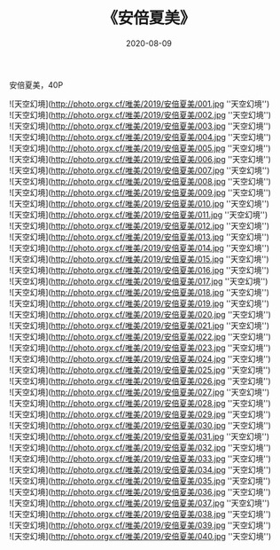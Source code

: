 ﻿---
layout: post
title:  《安倍夏美》
date:   2020-08-09
img: http://photo.orgx.cf/唯美/2019/安倍夏美/000.jpg
categories: [美女, 清纯, 唯美]
---

安倍夏美，40P



![天空幻境](http://photo.orgx.cf/唯美/2019/安倍夏美/001.jpg ''天空幻境'') <br>
![天空幻境](http://photo.orgx.cf/唯美/2019/安倍夏美/002.jpg ''天空幻境'') <br>
![天空幻境](http://photo.orgx.cf/唯美/2019/安倍夏美/003.jpg ''天空幻境'') <br>
![天空幻境](http://photo.orgx.cf/唯美/2019/安倍夏美/004.jpg ''天空幻境'') <br>
![天空幻境](http://photo.orgx.cf/唯美/2019/安倍夏美/005.jpg ''天空幻境'') <br>
![天空幻境](http://photo.orgx.cf/唯美/2019/安倍夏美/006.jpg ''天空幻境'') <br>
![天空幻境](http://photo.orgx.cf/唯美/2019/安倍夏美/007.jpg ''天空幻境'') <br>
![天空幻境](http://photo.orgx.cf/唯美/2019/安倍夏美/008.jpg ''天空幻境'') <br>
![天空幻境](http://photo.orgx.cf/唯美/2019/安倍夏美/009.jpg ''天空幻境'') <br>
![天空幻境](http://photo.orgx.cf/唯美/2019/安倍夏美/010.jpg ''天空幻境'') <br>
![天空幻境](http://photo.orgx.cf/唯美/2019/安倍夏美/011.jpg ''天空幻境'') <br>
![天空幻境](http://photo.orgx.cf/唯美/2019/安倍夏美/012.jpg ''天空幻境'') <br>
![天空幻境](http://photo.orgx.cf/唯美/2019/安倍夏美/013.jpg ''天空幻境'') <br>
![天空幻境](http://photo.orgx.cf/唯美/2019/安倍夏美/014.jpg ''天空幻境'') <br>
![天空幻境](http://photo.orgx.cf/唯美/2019/安倍夏美/015.jpg ''天空幻境'') <br>
![天空幻境](http://photo.orgx.cf/唯美/2019/安倍夏美/016.jpg ''天空幻境'') <br>
![天空幻境](http://photo.orgx.cf/唯美/2019/安倍夏美/017.jpg ''天空幻境'') <br>
![天空幻境](http://photo.orgx.cf/唯美/2019/安倍夏美/018.jpg ''天空幻境'') <br>
![天空幻境](http://photo.orgx.cf/唯美/2019/安倍夏美/019.jpg ''天空幻境'') <br>
![天空幻境](http://photo.orgx.cf/唯美/2019/安倍夏美/020.jpg ''天空幻境'') <br>
![天空幻境](http://photo.orgx.cf/唯美/2019/安倍夏美/021.jpg ''天空幻境'') <br>
![天空幻境](http://photo.orgx.cf/唯美/2019/安倍夏美/022.jpg ''天空幻境'') <br>
![天空幻境](http://photo.orgx.cf/唯美/2019/安倍夏美/023.jpg ''天空幻境'') <br>
![天空幻境](http://photo.orgx.cf/唯美/2019/安倍夏美/024.jpg ''天空幻境'') <br>
![天空幻境](http://photo.orgx.cf/唯美/2019/安倍夏美/025.jpg ''天空幻境'') <br>
![天空幻境](http://photo.orgx.cf/唯美/2019/安倍夏美/026.jpg ''天空幻境'') <br>
![天空幻境](http://photo.orgx.cf/唯美/2019/安倍夏美/027.jpg ''天空幻境'') <br>
![天空幻境](http://photo.orgx.cf/唯美/2019/安倍夏美/028.jpg ''天空幻境'') <br>
![天空幻境](http://photo.orgx.cf/唯美/2019/安倍夏美/029.jpg ''天空幻境'') <br>
![天空幻境](http://photo.orgx.cf/唯美/2019/安倍夏美/030.jpg ''天空幻境'') <br>
![天空幻境](http://photo.orgx.cf/唯美/2019/安倍夏美/031.jpg ''天空幻境'') <br>
![天空幻境](http://photo.orgx.cf/唯美/2019/安倍夏美/032.jpg ''天空幻境'') <br>
![天空幻境](http://photo.orgx.cf/唯美/2019/安倍夏美/033.jpg ''天空幻境'') <br>
![天空幻境](http://photo.orgx.cf/唯美/2019/安倍夏美/034.jpg ''天空幻境'') <br>
![天空幻境](http://photo.orgx.cf/唯美/2019/安倍夏美/035.jpg ''天空幻境'') <br>
![天空幻境](http://photo.orgx.cf/唯美/2019/安倍夏美/036.jpg ''天空幻境'') <br>
![天空幻境](http://photo.orgx.cf/唯美/2019/安倍夏美/037.jpg ''天空幻境'') <br>
![天空幻境](http://photo.orgx.cf/唯美/2019/安倍夏美/038.jpg ''天空幻境'') <br>
![天空幻境](http://photo.orgx.cf/唯美/2019/安倍夏美/039.jpg ''天空幻境'') <br>
![天空幻境](http://photo.orgx.cf/唯美/2019/安倍夏美/040.jpg ''天空幻境'') <br>